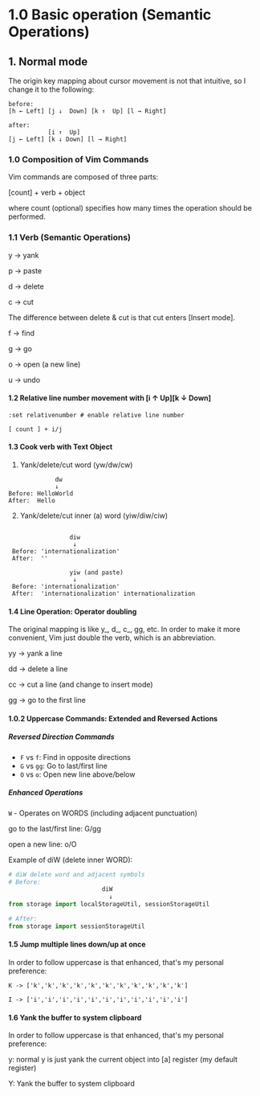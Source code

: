 # 1.0 Basic operation (Semantic Operations)

## 1. Normal mode 

The origin key mapping about cursor movement is not that intuitive, so I change it to the following:

```
before:
[h ← Left] [j ↓  Down] [k ↑  Up] [l → Right]
```

```
after:
           [i ↑  Up]
[j ← Left] [k ↓ Down] [l → Right]
```

### 1.0 Composition of Vim Commands

Vim commands are composed of three parts: 

[count] + verb + object

where count (optional) specifies how many times the operation should be performed.

### 1.1 Verb (Semantic Operations)

y -> yank

p -> paste

d -> delete

c -> cut

The difference between delete & cut is that cut enters [Insert mode].

f -> find

g -> go

o -> open (a new line)

u -> undo


#### 1.2 Relative line number movement with [i ↑  Up][k ↓ Down]

```
:set relativenumber # enable relative line number

[ count ] + i/j
```

#### 1.3 Cook verb with Text Object

1. Yank/delete/cut word (yw/dw/cw) 

```
             dw
             ↓
Before: HelloWorld 
After:  Hello
```

2. Yank/delete/cut inner (a) word (yiw/diw/ciw)

```

                 diw
                  ↓
 Before: 'internationalization'  
 After:  ''

                 yiw (and paste)
                  ↓
 Before: 'internationalization'  
 After:  'internationalization' internationalization
```

#### 1.4 Line Operation: Operator doubling

The original mapping is like y_, d_, c_, gg, etc. In order to make it more convenient, Vim just double the verb, which is an abbreviation.

yy -> yank a line

dd -> delete a line

cc -> cut a line (and change to insert mode)

gg -> go to the first line

#### 1.0.2 Uppercase Commands: Extended and Reversed Actions

##### Reversed Direction Commands
- `F` vs `f`: Find in opposite directions
- `G` vs `gg`: Go to last/first line
- `O` vs `o`: Open new line above/below

##### Enhanced Operations

`W` - Operates on WORDS (including adjacent punctuation)

go to the last/first line: G/gg

open a new line: o/O

Example of diW (delete inner WORD):
```python
# diW delete word and adjacent symbols
# Before:
                          diW
                            ↓
from storage import localStorageUtil, sessionStorageUtil

# After:
from storage import sessionStorageUtil
```

#### 1.5 Jump multiple lines down/up at once

In order to follow uppercase is that enhanced, that's my personal preference:

```
K -> ['k','k','k','k','k','k','k','k','k','k','k']

I -> ['i','i','i','i','i','i','i','i','i','i','i']
```

#### 1.6 Yank the buffer to system clipboard

In order to follow uppercase is that enhanced, that's my personal preference:

y: normal y is just yank the current object into [a] register (my default register)

Y: Yank the buffer to system clipboard
